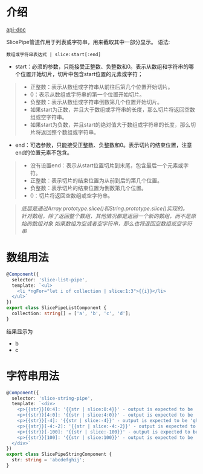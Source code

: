 # 介绍
[api-doc](https://angular.io/api/common/SlicePipe)

SlicePipe管道作用于列表或字符串，用来截取其中一部分显示。
语法:
```
数组或字符串表达式 | slice:start[:end]
```
- start：必须的参数，只能接受正整数、负整数和0。表示从数组和字符串的哪个位置开始切片，切片中包含start位置的元素或字符；
> - 正整数：表示从数组或字符串从前往后第几个位置开始切片。
> - 0：表示从数组或字符串的第一个位置开始切片。
> - 负整数：表示从数组或字符串倒数第几个位置开始切片。
> - 如果start为正数，并且大于数组或字符串的长度，那么切片将返回空数组或空字符串。
> - 如果start为负数，并且start的绝对值大于数组或字符串的长度，那么切片将返回整个数组或字符串。
- end：可选参数，只能接受正整数、负整数和0。表示切片的结束位置，注意end的位置元素不包含。
> - 没有设置end：表示从start位置切片到末尾，包含最后一个元素或字符。
> - 正整数：表示切片的结束位置为从前到后的第几个位置。
> - 负整数：表示切片的结束位置为倒数第几个位置。
> - 0：切片将返回空数组或空字符串。

>*底层是通过Array.prototype.slice()和String.prototype.slice()实现的。*  
>*针对数组，除了返回整个数组，其他情况都是返回一个新的数组，而不是原始的数组对象*
>*如果数组为空或者空字符串，那么也将返回空数组或空字符串*

# 数组用法
```typescript
@Component({
  selector: 'slice-list-pipe',
  template: `<ul>
    <li *ngFor="let i of collection | slice:1:3">{{i}}</li>
  </ul>`
})
export class SlicePipeListComponent {
  collection: string[] = ['a', 'b', 'c', 'd'];
}
```
结果显示为
- b
- c

# 字符串用法
```typescript
@Component({
  selector: 'slice-string-pipe',
  template: `<div>
    <p>{{str}}[0:4]: '{{str | slice:0:4}}' - output is expected to be 'abcd'</p>
    <p>{{str}}[4:0]: '{{str | slice:4:0}}' - output is expected to be ''</p>
    <p>{{str}}[-4]: '{{str | slice:-4}}' - output is expected to be 'ghij'</p>
    <p>{{str}}[-4:-2]: '{{str | slice:-4:-2}}' - output is expected to be 'gh'</p>
    <p>{{str}}[-100]: '{{str | slice:-100}}' - output is expected to be 'abcdefghij'</p>
    <p>{{str}}[100]: '{{str | slice:100}}' - output is expected to be ''</p>
  </div>`
})
export class SlicePipeStringComponent {
  str: string = 'abcdefghij';
}
```

